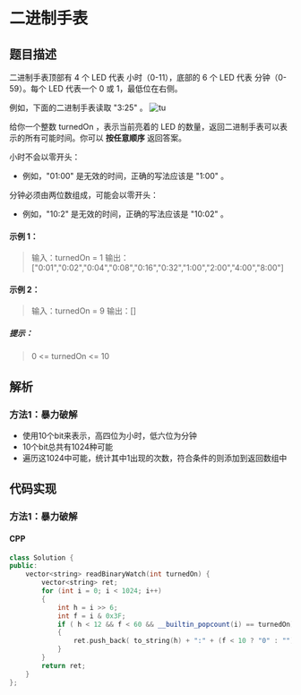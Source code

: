 #  二进制手表

## 题目描述
二进制手表顶部有 4 个 LED 代表 小时（0-11），底部的 6 个 LED 代表 分钟（0-59）。每个 LED 代表一个 0 或 1，最低位在右侧。

例如，下面的二进制手表读取 "3:25" 。
![tu](https://assets.leetcode-cn.com/aliyun-lc-upload/uploads/2021/03/29/binary_clock_samui_moon.jpg)

给你一个整数 turnedOn ，表示当前亮着的 LED 的数量，返回二进制手表可以表示的所有可能时间。你可以 __按任意顺序__ 返回答案。

小时不会以零开头：
- 例如，"01:00" 是无效的时间，正确的写法应该是 "1:00" 。

分钟必须由两位数组成，可能会以零开头：
- 例如，"10:2" 是无效的时间，正确的写法应该是 "10:02" 。

#### 示例 1：
>输入：turnedOn = 1
>输出：["0:01","0:02","0:04","0:08","0:16","0:32","1:00","2:00","4:00","8:00"]

#### 示例 2：
> 输入：turnedOn = 9
> 输出：[]
 

##### 提示：
> 0 <= turnedOn <= 10

## 解析
### 方法1：暴力破解
- 使用10个bit来表示，高四位为小时，低六位为分钟
- 10个bit总共有1024种可能
- 遍历这1024中可能，统计其中1出现的次数，符合条件的则添加到返回数组中

## 代码实现
### 方法1：暴力破解
#### CPP
```C++
class Solution {
public:
    vector<string> readBinaryWatch(int turnedOn) {
        vector<string> ret;
        for (int i = 0; i < 1024; i++)
        {
            int h = i >> 6;
            int f = i & 0x3F;
            if ( h < 12 && f < 60 && __builtin_popcount(i) == turnedOn)
            {
                ret.push_back( to_string(h) + ":" + (f < 10 ? "0" : "") + to_string(f) );
            }
        }
        return ret;
    }
};
```